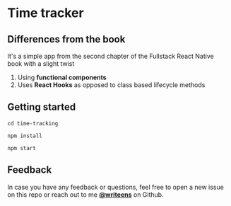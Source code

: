 # Time tracker

## Differences from the book

It's a simple app from the second chapter of the Fullstack React Native book with a slight twist
1. Using **functional components**
2. Uses **React Hooks** as opposed to class based lifecycle methods

## Getting started

```
cd time-tracking

npm install

npm start

```

## Feedback

In case you have any feedback or questions, feel free to open a new issue on this repo or reach out to me [**@writeens**](https://github.com/writeens) on Github.